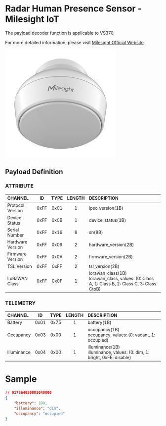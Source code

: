 # Radar Human Presence Sensor - Milesight IoT

The payload decoder function is applicable to VS370.

For more detailed information, please visit [Milesight Official Website](https://www.milesight.com/iot/product/lorawan-sensor/vs370).

![VS370](VS370.png)

## Payload Definition

### ATTRIBUTE

| CHANNEL          |  ID  | TYPE | LENGTH | DESCRIPTION                                                                                       |
| :--------------- | :--: | :--: | :----: | :------------------------------------------------------------------------------------------------ |
| Protocol Version | 0xFF | 0x01 |   1    | ipso_version(1B)                                                                                  |
| Device Status    | 0xFF | 0x0B |   1    | device_status(1B)                                                                                 |
| Serial Number    | 0xFF | 0x16 |   8    | sn(8B)                                                                                            |
| Hardware Version | 0xFF | 0x09 |   2    | hardware_version(2B)                                                                              |
| Firmware Version | 0xFF | 0x0A |   2    | firmware_version(2B)                                                                              |
| TSL Version      | 0xFF | 0xFF |   2    | tsl_version(2B)                                                                                   |
| LoRaWAN Class    | 0xFF | 0x0F |   1    | lorawan_class(1B)<br />lorawan_class, values: (0: Class A, 1: Class B, 2: Class C, 3: Class CtoB) |

### TELEMETRY

| CHANNEL     |  ID  | TYPE | LENGTH | DESCRIPTION                                                                  |
| :---------- | :--: | :--: | :----: | :--------------------------------------------------------------------------- |
| Battery     | 0x01 | 0x75 |   1    | battery(1B)                                                                  |
| Occupancy   | 0x03 | 0x00 |   1    | occupancy(1B)<br />occupancy, values: (0: vacant, 1: occupied)               |
| Illuminance | 0x04 | 0x00 |   1    | illuminance(1B)<br />illuminance, values: (0: dim, 1: bright, 0xFE: disable) |

# Sample

```json
// 017564030001040000
{
    "battery": 100,
    "illuminance": "dim",
    "occupancy": "occupied"
}
```
